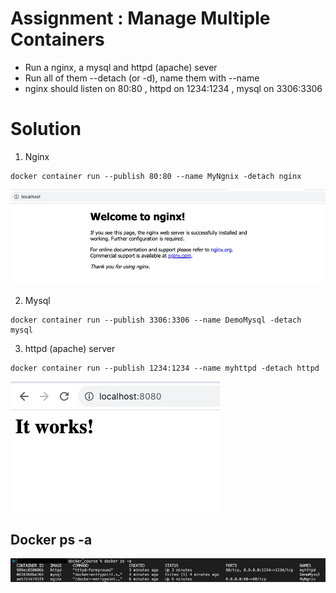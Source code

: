 # Assignment : Manage Multiple Containers

- Run a nginx, a mysql and httpd (apache) sever
- Run all of them --detach (or -d), name them with --name
- nginx should listen on 80:80 , httpd on 1234:1234 , mysql on 3306:3306

# Solution 

1. Nginx
```
docker container run --publish 80:80 --name MyNgnix -detach nginx
```
![!\[Alt text\](images/02_05-Assignment2.png)](images/02_05-Assignment3.png)

2. Mysql
```
docker container run --publish 3306:3306 --name DemoMysql -detach mysql
```
3. httpd (apache) server
```
docker container run --publish 1234:1234 --name myhttpd -detach httpd
```
![!\[Alt text\](02_05-Assignment2.png)](images/02_05-Assignment2.png)

## Docker ps -a
![!\[Alt text\](02_05-Assignment1.png)](images/02_05-Assignment1.png)